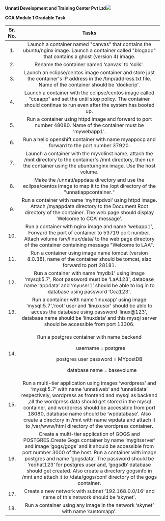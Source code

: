 ﻿**Unnati Development and Training Center Pvt Ltd![](Aspose.Words.63f3a0e5-391b-4db1-b01d-42c3ce6ccbf8.001.png)**


**CCA Module 1 Gradable Task**

|**Sr. No.**|**Tasks**|
| :-: | :-: |
|1\.|Launch a container named "canvas" that contains the ubuntu/nginx image. Launch a container called "blogapp" that contains a ghost (version 4) image. |
|2\.|Rename the container named ‘canvas’ to ‘solis’.|
|3\.|Launch an eclipse/centos image container and store just the container's IP address in the /tmp/address.txt file. Name of the container should be 'dockerip'. |
|4\.|Launch a container with the eclipse/centos image called "ccaapp" and set the until stop policy. The container should continue to run even after the system has booted up.|
|5\.|Run a container using httpd image and forward to port number 48080. Name of the container must be ‘mywebapp1’.|
|6\.|Run a hello openshift container with name myappocp and forward to the port number 37920.|
|7\.|Launch a container with the myvolinst name, attach the /mnt directory to the container's /mnt directory, then run the container using the ubuntu/nginx image. Use the host volume.|
|8\.|Make the /unnati/appdata directory and use the eclipse/centos image to map it to the /opt directory of the "unnatiappcontainer."|
|9\.|Run a container with name ‘myhttpdvol’ using httpd image. Attach /myappdata directory to the Document Root directory of the container. The web page should display ‘Welcome to CCA’ message’.|
|10\.|Run a container with nginx image and name ‘webapp1’, Forward the port of container to 53719 port number. Attach volume /srv/linux/data/ to the web page directory of the container containing message "Welcome to LAA".|
|11\.|Run a container using image name tomcat (version 8.0.38), name of the container should be tomcat, also forward to port 28181.|
|12\.|Run a container with name ‘mydb1’ using image ‘mysql:5.7’, Root password must be ‘LaA123’, database name ‘appdata’ and ‘myuser1’ should be able to log in to database using password ‘Cca123’.|
|13\.|Run a container with name ‘linuxapp’ using image ‘mysql:5.7’,’root’ user and ‘linuxuser’ should be able to access the database using password ‘linux@123’, database name should be ‘linuxdata’ and this mysql server should be accessible from port 13306.|
|14\.|<p>Run a postgres container with name backend</p><p>`      	`username = postgres</p><p>`      	`postgres user password = MYpostDB</p><p>`      	`database name = basevolume</p>|
|15\.|Run a multi-tier application using images ‘wordpress’ and ‘mysql:5.7’ with name ‘unnatiweb’ and ‘unnatidata’ respectively, wordpress as frontend and mysql as backend ,all the wordpress data should get stored in the mysql container, and wordpress should be accessible from port 18080, database name should be ‘wpdatabase’. Also create a directory in /mnt with name wpdata and attach it to /var/www/html directory of the wordpress container.|
|16\.|Create a multi-tier application of GOGS and POSTGRES.Create Gogs container by name ‘mygitserver’ and image ‘gogs/gogs’ and it should be accessible from port number 3000 of the host. Run a container with image postgres and name ‘gogsdata’, The password should be ‘redhat123’ for postgres user and, ‘gogsdb’ database should get created. Also create a directory gogsinfo in /mnt and attach it to /data/gogs/conf directory of the gogs container. |
|17\.|Create a new network with subnet ‘192.168.0.0/16’ and name of this network should be ‘skynet’. |
|18\.|Run a container using any image in the network ‘skynet’ with name ‘customapp’.|

